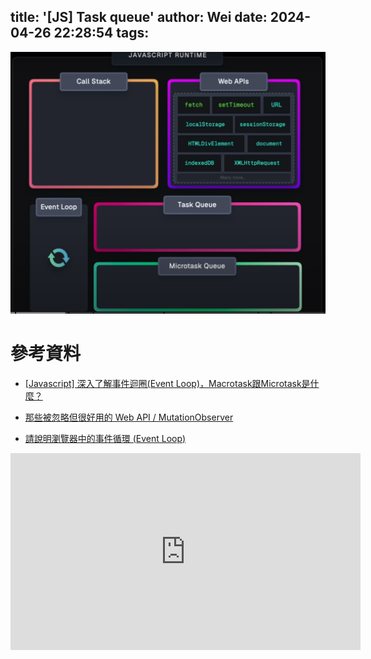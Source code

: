 title: '[JS] Task queue'
author: Wei
date: 2024-04-26 22:28:54
tags:
---
![taskqueue圖片](../images/taskqueue.png)

<!-- more -->

# 參考資料
- [[Javascript] 深入了解事件迴圈(Event Loop)，Macrotask跟Microtask是什麼？](https://gcdeng.com/series/Javascript/javascript-deep-dive-into-event-loop)

- [那些被忽略但很好用的 Web API / MutationObserver ](https://ithelp.ithome.com.tw/articles/10277536)

- [請說明瀏覽器中的事件循環 (Event Loop)](https://www.explainthis.io/zh-hant/swe/what-is-event-loop)

<iframe width="560" height="315" src="https://www.youtube.com/embed/eiC58R16hb8?si=6ZaDCmyFwd_y6yUV" title="YouTube video player" frameborder="0" allow="accelerometer; autoplay; clipboard-write; encrypted-media; gyroscope; picture-in-picture; web-share" referrerpolicy="strict-origin-when-cross-origin" allowfullscreen></iframe>